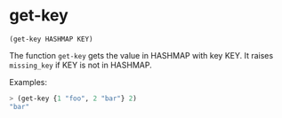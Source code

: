 # get-key

`(get-key HASHMAP KEY)`

The function `get-key` gets the value in HASHMAP with key KEY. It
raises `missing_key` if KEY is not in HASHMAP.

Examples:

```lisp
> (get-key {1 "foo", 2 "bar"} 2)
"bar"
```
